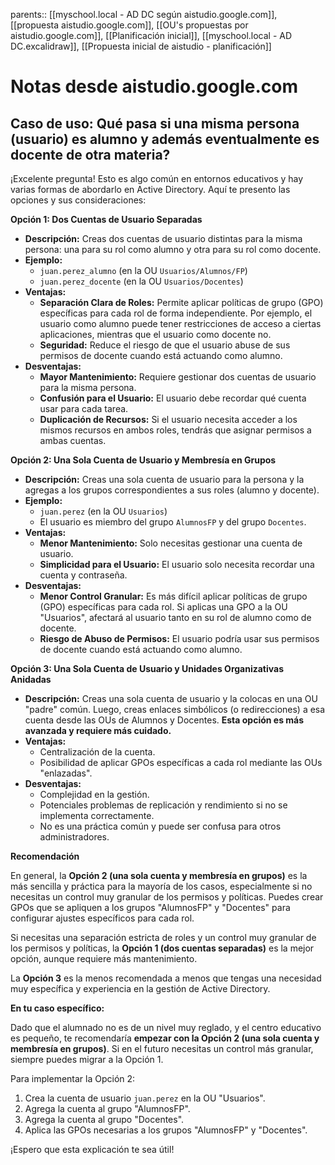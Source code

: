 parents:: [[myschool.local - AD DC según aistudio.google.com]], [[propuesta aistudio.google.com]], [[OU's propuestas por aistudio.google.com]], [[Planificación inicial]], [[myschool.local - AD DC.excalidraw]], [[Propuesta inicial de aistudio - planificación]]

# Notas desde aistudio.google.com

## Caso de uso: Qué pasa si una misma persona (usuario) es alumno y además eventualmente es docente de otra materia?

¡Excelente pregunta! Esto es algo común en entornos educativos y hay varias formas de abordarlo en Active Directory. Aquí te presento las opciones y sus consideraciones:

**Opción 1: Dos Cuentas de Usuario Separadas**

*   **Descripción:** Creas dos cuentas de usuario distintas para la misma persona: una para su rol como alumno y otra para su rol como docente.
*   **Ejemplo:**
    *   `juan.perez_alumno` (en la OU `Usuarios/Alumnos/FP`)
    *   `juan.perez_docente` (en la OU `Usuarios/Docentes`)
*   **Ventajas:**
    *   **Separación Clara de Roles:** Permite aplicar políticas de grupo (GPO) específicas para cada rol de forma independiente. Por ejemplo, el usuario como alumno puede tener restricciones de acceso a ciertas aplicaciones, mientras que el usuario como docente no.
    *   **Seguridad:** Reduce el riesgo de que el usuario abuse de sus permisos de docente cuando está actuando como alumno.
*   **Desventajas:**
    *   **Mayor Mantenimiento:** Requiere gestionar dos cuentas de usuario para la misma persona.
    *   **Confusión para el Usuario:** El usuario debe recordar qué cuenta usar para cada tarea.
    *   **Duplicación de Recursos:** Si el usuario necesita acceder a los mismos recursos en ambos roles, tendrás que asignar permisos a ambas cuentas.

**Opción 2: Una Sola Cuenta de Usuario y Membresía en Grupos**

*   **Descripción:** Creas una sola cuenta de usuario para la persona y la agregas a los grupos correspondientes a sus roles (alumno y docente).
*   **Ejemplo:**
    *   `juan.perez` (en la OU `Usuarios`)
    *   El usuario es miembro del grupo `AlumnosFP` y del grupo `Docentes`.
*   **Ventajas:**
    *   **Menor Mantenimiento:** Solo necesitas gestionar una cuenta de usuario.
    *   **Simplicidad para el Usuario:** El usuario solo necesita recordar una cuenta y contraseña.
*   **Desventajas:**
    *   **Menor Control Granular:** Es más difícil aplicar políticas de grupo (GPO) específicas para cada rol. Si aplicas una GPO a la OU "Usuarios", afectará al usuario tanto en su rol de alumno como de docente.
    *   **Riesgo de Abuso de Permisos:** El usuario podría usar sus permisos de docente cuando está actuando como alumno.

**Opción 3: Una Sola Cuenta de Usuario y Unidades Organizativas Anidadas**

*   **Descripción:** Creas una sola cuenta de usuario y la colocas en una OU "padre" común. Luego, creas enlaces simbólicos (o redirecciones) a esa cuenta desde las OUs de Alumnos y Docentes. **Esta opción es más avanzada y requiere más cuidado.**
*   **Ventajas:**
    *   Centralización de la cuenta.
    *   Posibilidad de aplicar GPOs específicas a cada rol mediante las OUs "enlazadas".
*   **Desventajas:**
    *   Complejidad en la gestión.
    *   Potenciales problemas de replicación y rendimiento si no se implementa correctamente.
    *   No es una práctica común y puede ser confusa para otros administradores.

**Recomendación**

En general, la **Opción 2 (una sola cuenta y membresía en grupos)** es la más sencilla y práctica para la mayoría de los casos, especialmente si no necesitas un control muy granular de los permisos y políticas. Puedes crear GPOs que se apliquen a los grupos "AlumnosFP" y "Docentes" para configurar ajustes específicos para cada rol.

Si necesitas una separación estricta de roles y un control muy granular de los permisos y políticas, la **Opción 1 (dos cuentas separadas)** es la mejor opción, aunque requiere más mantenimiento.

La **Opción 3** es la menos recomendada a menos que tengas una necesidad muy específica y experiencia en la gestión de Active Directory.

**En tu caso específico:**

Dado que el alumnado no es de un nivel muy reglado, y el centro educativo es pequeño, te recomendaría **empezar con la Opción 2 (una sola cuenta y membresía en grupos)**. Si en el futuro necesitas un control más granular, siempre puedes migrar a la Opción 1.

Para implementar la Opción 2:

1.  Crea la cuenta de usuario `juan.perez` en la OU "Usuarios".
2.  Agrega la cuenta al grupo "AlumnosFP".
3.  Agrega la cuenta al grupo "Docentes".
4.  Aplica las GPOs necesarias a los grupos "AlumnosFP" y "Docentes".

¡Espero que esta explicación te sea útil!
